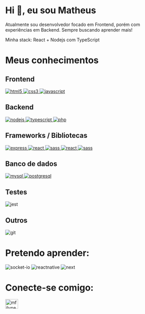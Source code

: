 # Hi 👋, eu sou Matheus

Atualmente sou desenvolvedor focado em Frontend, porém com experiências em Backend. Sempre buscando aprender mais!

Minha stack: React + Nodejs com TypeScript

#
# Meus conhecimentos


<p align="left">

## Frontend

<a href="https://developer.mozilla.org/en-US/docs/Web/JavaScript" target="_blank" rel="noreferrer"> <img src="https://img.shields.io/badge/HTML5-E34F26?style=for-the-badge&logo=html5&logoColor=white" alt="html5"/> </a>
<a href="https://www.w3schools.com/css/" target="_blank" rel="noreferrer"> <img src="https://img.shields.io/badge/CSS3-1572B6?style=for-the-badge&logo=css3&logoColor=white" alt="css3" /> </a>
<a href="https://developer.mozilla.org/en-US/docs/Web/JavaScript" target="_blank" rel="noreferrer"> <img src="https://img.shields.io/badge/JavaScript-323330?style=for-the-badge&logo=javascript&logoColor=F7DF1E" alt="javascript" /> </a>

## Backend

<a href="https://nodejs.org/en/" target="_blank" rel="noreferrer"> <img src="https://img.shields.io/badge/Node.js-339933?style=for-the-badge&logo=nodedotjs&logoColor=white" alt="nodejs" /> </a>
<a href="https://www.typescriptlang.org" target="_blank" rel="noreferrer"> <img src="https://img.shields.io/badge/TypeScript-007ACC?style=for-the-badge&logo=typescript&logoColor=white" alt="typescript"/> </a>
<a href="https://php.net" target="_blank" rel="noreferrer"> <img src="https://img.shields.io/badge/PHP-777BB4?style=for-the-badge&logo=php&logoColor=white" alt="php" /> </a>

## Frameworks / Bibliotecas

<a href="https://expressjs.com" target="_blank" rel="noreferrer"> <img src="https://img.shields.io/badge/Express.js-000000?style=for-the-badge&logo=express&logoColor=white" alt="express" /> </a>
<a href="https://reactjs.org/" target="_blank" rel="noreferrer"> <img src="https://img.shields.io/badge/React-20232A?style=for-the-badge&logo=react&logoColor=61DAFB" alt="react" /> </a> <a href="https://sass-lang.com" target="_blank" rel="noreferrer"> <img src="https://img.shields.io/badge/Sass-CC6699?style=for-the-badge&logo=sass&logoColor=white" alt="sass" /> </a>
<a href="https://reactjs.org/" target="_blank" rel="noreferrer"> <img src="https://img.shields.io/badge/React-20232A?style=for-the-badge&logo=react&logoColor=61DAFB" alt="react" /> </a> <a href="https://sass-lang.com" target="_blank" rel="noreferrer"> <img src="https://img.shields.io/badge/styled--components-DB7093?style=for-the-badge&logo=styled-components&logoColor=white
" alt="sass" /> </a>

## Banco de dados

<a href="https://www.mysql.com/" target="_blank" rel="noreferrer"> <img src="https://img.shields.io/badge/MySQL-005C84?style=for-the-badge&logo=mysql&logoColor=white" alt="mysql" /> </a>
<a href="https://www.postgresql.org" target="_blank" rel="noreferrer"> <img src="https://img.shields.io/badge/PostgreSQL-316192?style=for-the-badge&logo=postgresql&logoColor=white" alt="postgresql" /> </a>

## Testes

<img src="https://img.shields.io/badge/Jest-C21325?style=for-the-badge&logo=jest&logoColor=white
" alt="jest"></p>

## Outros

<img src="https://img.shields.io/badge/Git-F05032?style=for-the-badge&logo=git&logoColor=white" alt="git">


#
# Pretendo aprender:

<img src="https://img.shields.io/badge/Socket.io-010101?&style=for-the-badge&logo=Socket.io&logoColor=white
" alt="socket-io" />
<img src="https://img.shields.io/badge/React_Native-20232A?style=for-the-badge&logo=react&logoColor=61DAF" alt="reactnative" />
<img src="https://img.shields.io/badge/next.js-000000?style=for-the-badge&logo=nextdotjs&logoColor=white
" alt="next" />

# Conecte-se comigo:

<p align="left">
<a href="https://linkedin.com/in/mfilype" target="blank"><img align="center" src="https://raw.githubusercontent.com/rahuldkjain/github-profile-readme-generator/master/src/images/icons/Social/linked-in-alt.svg" alt="mfilype" height="30" width="40" /></a>
</p>
